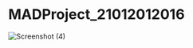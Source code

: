 # MADProject_21012012016
![Screenshot (4)](https://user-images.githubusercontent.com/100370032/183243333-af1f3b91-2023-45bc-bb4b-610191b0fc69.png)

